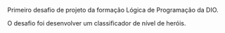 Primeiro desafio de projeto da formação Lógica de Programação da DIO.

O desafio foi desenvolver um classificador de nível de heróis.

